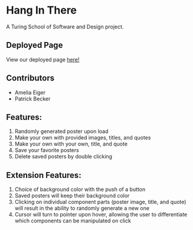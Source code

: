 # Hang In There

A Turing School of Software and Design project.

## Deployed Page 

View our deployed page [here!](https://ameliaeiger.github.io/hang-in-there-boilerplate/)

## Contributors

- Amelia Eiger
- Patrick Becker

## Features:

1. Randomly generated poster upon load
2. Make your own with provided images, titles, and quotes
3. Make your own with your own, title, and quote
4. Save your favorite posters
5. Delete saved posters by double clicking

## Extension Features:

1. Choice of background color with the push of a button
2. Saved posters will keep their background color
3. Clicking on individual component parts (poster image, title, and quote) will result in the ability to randomly generate a new one
4. Cursor will turn to pointer upon hover, allowing the user to differentiate which components can be manipulated on click
